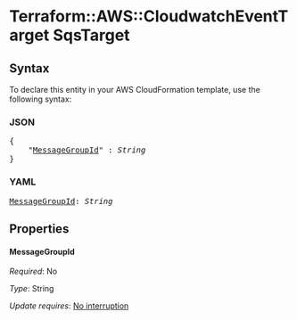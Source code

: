 # Terraform::AWS::CloudwatchEventTarget SqsTarget

## Syntax

To declare this entity in your AWS CloudFormation template, use the following syntax:

### JSON

<pre>
{
    "<a href="#messagegroupid" title="MessageGroupId">MessageGroupId</a>" : <i>String</i>
}
</pre>

### YAML

<pre>
<a href="#messagegroupid" title="MessageGroupId">MessageGroupId</a>: <i>String</i>
</pre>

## Properties

#### MessageGroupId

_Required_: No

_Type_: String

_Update requires_: [No interruption](https://docs.aws.amazon.com/AWSCloudFormation/latest/UserGuide/using-cfn-updating-stacks-update-behaviors.html#update-no-interrupt)

